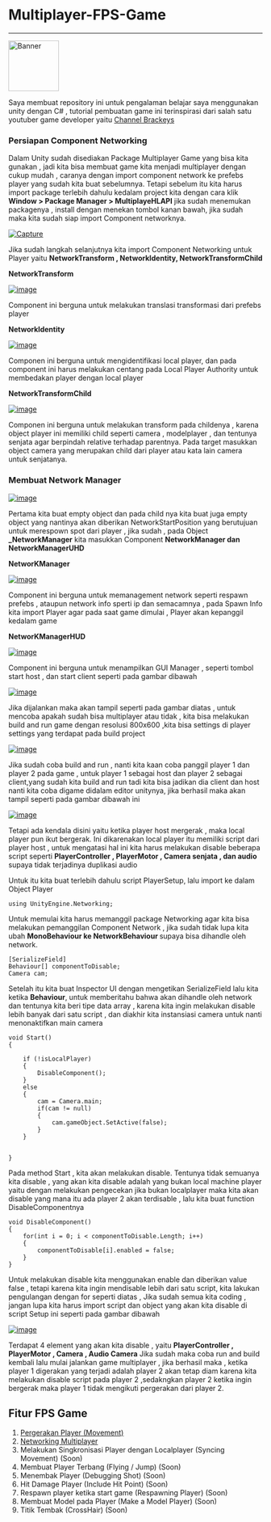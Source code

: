 # Multiplayer-FPS-Game
<hr>
<a href="https://ibb.co/tKKkj19"><img src="https://i.ibb.co/2hhmVpT/Banner.jpg" style="width:100px; margin-left:auto; margin-right:auto;" alt="Banner" border="0"></a>


Saya membuat repository ini untuk pengalaman belajar saya menggunakan unity dengan C# , tutorial pembuatan game ini terinspirasi dari salah satu youtuber game developer yaitu [Channel Brackeys](https://www.youtube.com/user/Brackeys)


### Persiapan Component Networking

Dalam Unity sudah disediakan Package Multiplayer Game yang bisa kita gunakan , jadi kita bisa membuat game kita menjadi multiplayer dengan cukup mudah , caranya dengan import component network ke prefebs player yang sudah kita buat sebelumnya. Tetapi sebelum itu kita harus import package terlebih dahulu kedalam project kita 
dengan cara klik <b>Window > Package Manager > MultiplayeHLAPI</b> jika sudah menemukan packagenya , install dengan menekan tombol kanan bawah, jika sudah maka kita sudah siap import Component networknya.

<a href="https://imgbb.com/"><img src="https://i.ibb.co/BgxFyCP/Capture.jpg" alt="Capture" border="0"></a>

Jika sudah langkah selanjutnya kita import Component Networking untuk Player yaitu <b>NetworkTransform , NetworkIdentity, NetworkTransformChild</b>


<b>NetworkTransform</b>

<a href="https://imgbb.com/"><img src="https://i.ibb.co/cJtfKrX/image.png" alt="image" border="0"></a>

Component ini berguna untuk melakukan translasi transformasi dari prefebs player


<b>NetworkIdentity</b>

<a href="https://imgbb.com/"><img src="https://i.ibb.co/vD7hgJm/image.png" alt="image" border="0"></a>

Componen ini berguna untuk mengidentifikasi local player, dan pada component ini harus melakukan centang pada Local Player Authority untuk membedakan player dengan local player


<b>NetworkTransformChild</b>

<a href="https://imgbb.com/"><img src="https://i.ibb.co/312VZjM/image.png" alt="image" border="0"></a>

Componen ini berguna untuk melakukan transform pada childenya , karena object player ini memiliki child seperti camera , modelplayer , dan tentunya senjata agar berpindah relative terhadap parentnya. Pada target masukkan object camera yang merupakan child dari player atau kata lain camera untuk senjatanya.


### Membuat Network Manager


<a href="https://imgbb.com/"><img src="https://i.ibb.co/7r2KhzC/image.png" alt="image" border="0"></a>

Pertama kita buat empty object dan pada child nya kita buat juga empty object yang nantinya akan diberikan NetworkStartPosition yang berutujuan untuk merespown spot dari player , jika sudah , pada Object <b>_NetworkManager</b> kita masukkan Component <b>NetworkManager dan NetworkManagerUHD</b>

<b>NetworKManager</b>

<a href="https://imgbb.com/"><img src="https://i.ibb.co/PwdX7SV/image.png" alt="image" border="0"></a>

Component ini berguna untuk memanagement network seperti respawn prefebs , ataupun network info sperti ip dan semacamnya , pada Spawn Info kita import Player agar pada saat game dimulai , Player akan kepanggil kedalam game

<b>NetworKManagerHUD</b>

<a href="https://imgbb.com/"><img src="https://i.ibb.co/qxFMw5r/image.png" alt="image" border="0"></a>

Component ini berguna untuk menampilkan GUI Manager , seperti tombol start host , dan start client seperti pada gambar dibawah

<a href="https://imgbb.com/"><img src="https://i.ibb.co/XYsjmVQ/image.png" alt="image" border="0"></a>

Jika dijalankan maka akan tampil seperti pada gambar diatas , untuk mencoba apakah sudah bisa multiplayer atau tidak , kita bisa melakukan build and run game dengan resolusi 800x600 ,kita bisa settings di player settings yang terdapat pada build project 

<a href="https://ibb.co/30rQqW1"><img src="https://i.ibb.co/LCkHW6S/image.png" alt="image" border="0"></a>

Jika sudah coba build and run , nanti kita kaan coba panggil player 1 dan player 2 pada game , untuk player 1 sebagai host dan player 2 sebagai client,yang sudah kita build and run tadi kita bisa jadikan dia client dan host nanti kita coba digame didalam editor unitynya, jika berhasil maka akan tampil seperti pada gambar dibawah ini

<a href="https://ibb.co/hmvwxpL"><img src="https://i.ibb.co/Nyzbgwt/image.png" alt="image" border="0"></a>

Tetapi ada kendala disini yaitu ketika player host mergerak , maka local player pun ikut bergerak. Ini dikarenakan local player itu memiliki script dari player host , untuk mengatasi hal ini kita harus melakukan disable beberapa script seperti <b>PlayerController , PlayerMotor , Camera senjata , dan audio </b> supaya tidak terjadinya duplikasi audio

Untuk itu kita buat terlebih dahulu script PlayerSetup, lalu import ke dalam Object Player

    using UnityEngine.Networking;

Untuk memulai kita harus memanggil package Networking agar kita bisa melakukan pemanggilan Component Network , jika sudah tidak lupa kita ubah <b>MonoBehaviour ke NetworkBehaviour </b> supaya bisa dihandle oleh network.

    [SerializeField]
    Behaviour[] componentToDisable;
    Camera cam;

Setelah itu kita buat Inspector UI dengan mengetikan SerializeField lalu kita ketika <b>Behaviour</b>, untuk memberitahu bahwa akan dihandle oleh network dan tentunya kita beri tipe data array , karena kita ingin melakukan disable lebih banyak dari satu script , dan diakhir kita instansiasi camera untuk nanti menonaktifkan main camera

    void Start()
    {

        if (!isLocalPlayer)
        {
            DisableComponent();
        }
        else
        {
            cam = Camera.main;
            if(cam != null)
            {
                cam.gameObject.SetActive(false);
            }
        }


    }
    
Pada method Start , kita akan melakukan disable. Tentunya tidak semuanya kita disable , yang akan kita disable adalah yang bukan local machine player yaitu dengan melakukan pengecekan jika bukan localplayer maka kita akan disable yang mana itu ada player 2 akan terdisable , lalu kita buat function DisableComponentnya 
 
    void DisableComponent()
    {
        for(int i = 0; i < componentToDisable.Length; i++)
        {
            componentToDisable[i].enabled = false;
        }
    }

Untuk melakukan disable kita menggunakan enable dan diberikan value false , tetapi karena kita ingin mendisable lebih dari satu script, kita lakukan pengulangan dengan for seperti diatas , Jika sudah semua kita coding , jangan lupa kita harus import script dan object yang akan kita disable di script Setup ini seperti pada gambar dibawah

<a href="https://imgbb.com/"><img src="https://i.ibb.co/g7Hv8Tr/image.png" alt="image" border="0"></a>

Terdapat 4 element yang akan kita disable , yaitu <b>PlayerController , PlayerMotor , Camera , Audio Camera</b>
Jika sudah maka coba run and build kembali lalu mulai jalankan game multiplayer , jika berhasil maka , ketika player 1 digerakan yang terjadi adalah player 2 akan tetap diam karena kita melakukan disable script pada player 2 ,sedakngkan player 2 ketika ingin bergerak maka player 1 tidak mengikuti pergerakan dari player 2.



## Fitur FPS Game
  1. [Pergerakan Player (Movement)](https://github.com/RizalFIrdaus/Multiplayer-FPS-Game/tree/Movement-Player)
  2. [Networking Multiplayer](https://github.com/RizalFIrdaus/Multiplayer-FPS-Game/tree/Networking)
  3. Melakukan Singkronisasi Player dengan Localplayer (Syncing Movement) (Soon)
  4. Membuat Player Terbang (Flying / Jump) (Soon)
  5. Menembak Player (Debugging Shot) (Soon)
  6. Hit Damage Player (Include Hit Point) (Soon)
  7. Respawn player ketika start game (Respawning Player) (Soon)
  8. Membuat Model pada Player (Make a Model Player) (Soon)
  9. Titik Tembak (CrossHair) (Soon)
  
